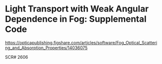 # Light Transport with Weak Angular Dependence in Fog: Supplemental Code

https://opticapublishing.figshare.com/articles/software/Fog_Optical_Scattering_and_Absorption_Properties/14036075

SCR# 2606
